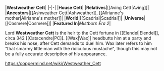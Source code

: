 |**Westweather Cett**|
|-|-|
|**House Cett**|
|**Relatives**|[[Aving Cett\|Aving]]|
|**Ancestors**|[[Ashweather Cett\|Ashweather]], [[Allrianne's mother\|Allrianne's mother]]|
|**World**|[[Scadrial\|Scadrial]]|
|**Universe**|[[Cosmere\|Cosmere]]|
|**Featured In**|*Mistborn Era 2*|

Lord **Westweather Cett** is the heir to the Cett fortune in [[Elendel\|Elendel]], circa 342 [[Catacendre\|PC]].
[[Wax\|Wax]] headbutts him at a party and breaks his nose, after Cett demands to duel him.
Wax later refers to him "that smarmy little man with the ridiculous mustache", though this may not be a fully accurate description of his appearance.



https://coppermind.net/wiki/Westweather_Cett